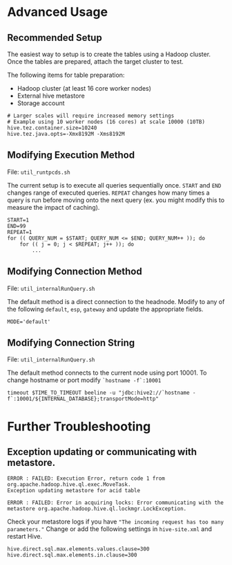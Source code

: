# Advanced Usage

## Recommended Setup
The easiest way to setup is to create the tables using a Hadoop cluster. Once the tables are prepared, attach the target cluster to test.

The following items for table preparation:
- Hadoop cluster (at least 16 core worker nodes)
- External hive metastore
- Storage account
```
# Larger scales will require increased memory settings
# Example using 10 worker nodes (16 cores) at scale 10000 (10TB)
hive.tez.container.size=10240
hive.tez.java.opts=-Xmx8192M -Xms8192M
```

## Modifying Execution Method
File: `util_runtpcds.sh`

The current setup is to execute all queries sequentially once. `START` and `END` changes range of executed queries. `REPEAT` changes how many times a query is run before moving onto the next query (ex. you might modify this to measure the impact of caching).
```
START=1
END=99
REPEAT=1
for (( QUERY_NUM = $START; QUERY_NUM <= $END; QUERY_NUM++ )); do
    for (( j = 0; j < $REPEAT; j++ )); do
        ...
```

## Modifying Connection Method
File: `util_internalRunQuery.sh`

The default method is a direct connection to the headnode. Modify to any of the following `default`, `esp`, `gateway` and update the appropriate fields.
```
MODE='default'
```

## Modifying Connection String
File: `util_internalRunQuery.sh`

The default method connects to the current node using port 10001. To change hostname or port modify ``` `hostname -f`:10001 ```
```
timeout $TIME_TO_TIMEOUT beeline -u "jdbc:hive2://`hostname -f`:10001/${INTERNAL_DATABASE};transportMode=http"
```

# Further Troubleshooting

## Exception updating or communicating with metastore.
```
ERROR : FAILED: Execution Error, return code 1 from org.apache.hadoop.hive.ql.exec.MoveTask.
Exception updating metastore for acid table

ERROR : FAILED: Error in acquiring locks: Error communicating with the 
metastore org.apache.hadoop.hive.ql.lockmgr.LockException.
```
Check your metastore logs if you have `"The incoming request has too many parameters."` Change or add the following settings in `hive-site.xml` and restart Hive.
```
hive.direct.sql.max.elements.values.clause=300
hive.direct.sql.max.elements.in.clause=300
```
